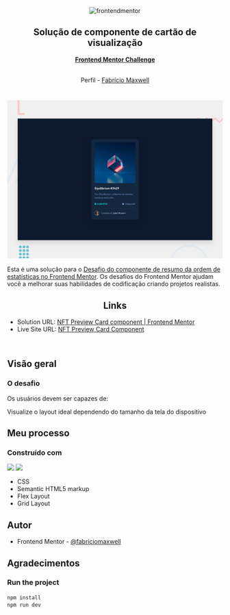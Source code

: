 <div id="top"></div>

<div align="center">

  <img src="https://www.frontendmentor.io/static/images/logo-mobile.svg" alt="frontendmentor" width="80">

  <h2 align="center">Solução de componente de cartão de visualização</h2>
  <p align="center">
    <a href="#"><strong>Frontend Mentor Challenge</strong></a>
    <br />
    <br />
  </p>
</div>

<!-- Bagdes -->
<div align="center">
  <!-- Profile -->
  <p> Perfil -
  <a href="https://www.frontendmentor.io/profile/FabricioMaxwell" target="_blank"> Fabrício Maxwell
  </a>
  </p>
</div>

#

<div align="center">

![](./design/desktop-preview.jpg)

</div>

Esta é uma solução para o [Desafio do componente de resumo da ordem de estatísticas no Frontend Mentor](https://www.frontendmentor.io/challenges/nft-preview-card-component-SbdUL_w0U/hub). Os desafios do Frontend Mentor ajudam você a melhorar suas habilidades de codificação criando projetos realistas.

<h2 align="center">Links</h2>

- Solution URL: [NFT Preview Card component | Frontend Mentor](https://www.frontendmentor.io/solutions/nft-preview-card-componente-cGv3-tht24)
- Live Site URL: [NFT Preview Card Component](https://fabriciomaxwell.github.io/nft-preview-card-component-main/)

<br>

## Visão geral

### O desafio

Os usuários devem ser capazes de:

Visualize o layout ideal dependendo do tamanho da tela do dispositivo

## Meu processo

### Construído com

<!-- Bagdes -->

![](https://img.shields.io/badge/HTML5-E34F26?style=for-the-badge&logo=html5&logoColor=white)
![](https://img.shields.io/badge/Git-F05032?style=for-the-badge&logo=git&logoColor=white)

- CSS
- Semantic HTML5 markup
- Flex Layout
- Grid Layout


## Autor

- Frontend Mentor - [@fabriciomaxwell](https://www.frontendmentor.io/profile/FabricioMaxwell)

## Agradecimentos

### Run the project

```bash
npm install
npm run dev
```
